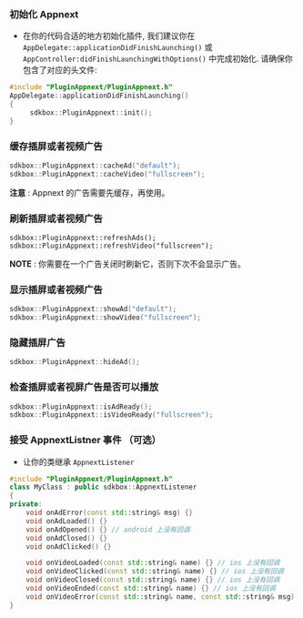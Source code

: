 ### 初始化 Appnext
* 在你的代码合适的地方初始化插件, 我们建议你在 `AppDelegate::applicationDidFinishLaunching()` 或 `AppController:didFinishLaunchingWithOptions()` 中完成初始化. 请确保你包含了对应的头文件:
```cpp
#include "PluginAppnext/PluginAppnext.h"
AppDelegate::applicationDidFinishLaunching()
{
     sdkbox::PluginAppnext::init();
}
```

### 缓存插屏或者视频广告

```cpp
sdkbox::PluginAppnext::cacheAd("default");
sdkbox::PluginAppnext::cacheVideo("fullscreen");
```
**注意** : Appnext 的广告需要先缓存，再使用。


### 刷新插屏或者视频广告

```
sdkbox::PluginAppnext::refreshAds();
sdkbox::PluginAppnext::refreshVideo("fullscreen");
```
**NOTE** : 你需要在一个广告关闭时刷新它，否则下次不会显示广告。


### 显示插屏或者视频广告
```cpp
sdkbox::PluginAppnext::showAd("default");
sdkbox::PluginAppnext::showVideo("fullscreen");
```

### 隐藏插屏广告
```cpp
sdkbox::PluginAppnext::hideAd();
```

### 检查插屏或者视屏广告是否可以播放
```cpp
sdkbox::PluginAppnext::isAdReady();
sdkbox::PluginAppnext::isVideoReady("fullscreen");
```

### 接受 AppnextListner 事件 （可选）
* 让你的类继承 `AppnextListener`
```cpp
#include "PluginAppnext/PluginAppnext.h"
class MyClass : public sdkbox::AppnextListener
{
private:
    void onAdError(const std::string& msg) {}
    void onAdLoaded() {}
    void onAdOpened() {} // android 上没有回调
    void onAdClosed() {}
    void onAdClicked() {}

    void onVideoLoaded(const std::string& name) {} // ios 上没有回调
    void onVideoClicked(const std::string& name) {} // ios 上没有回调
    void onVideoClosed(const std::string& name) {} // ios 上没有回调
    void onVideoEnded(const std::string& name) {} // ios 上没有回调
    void onVideoError(const std::string& name, const std::string& msg) {} // ios 上没有回调
}
```
